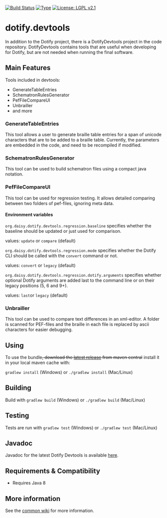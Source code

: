 [![Build Status](https://travis-ci.com/brailleapps/dotify.devtools.svg?branch=master)](https://travis-ci.com/brailleapps/dotify.devtools)
[![Type](https://img.shields.io/badge/type-library_bundle-blue.svg)](https://github.com/brailleapps/wiki/wiki/Types)
[![License: LGPL v2.1](https://img.shields.io/badge/License-LGPL%20v2%2E1%20%28or%20later%29-blue.svg)](https://www.gnu.org/licenses/lgpl-2.1)

# dotify.devtools #

In addition to the Dotify project, there is a DotifyDevtools project in the code repository. DotifyDevtools contains tools that are useful when developing for Dotify, but are not needed when running the final software.

## Main Features ##
Tools included in devtools:
  * GenerateTableEntries
  * SchematronRulesGenerator
  * PefFileCompareUI
  * Unbrailler
  * and more

### GenerateTableEntries ###
This tool allows a user to generate braille table entries for a span of unicode characters that are to be added to a braille table. Currently, the parameters are embedded in the code, and need to be recompiled if modified.

### SchematronRulesGenerator ###
This tool can be used to build schematron files using a compact java notation.

### PefFileCompareUI ###
This tool can be used for regression testing. It allows detailed comparing between two folders of pef-files, ignoring meta data.

#### Environment variables ####
`org.daisy.dotify.devtools.regression.baseline` specifies whether the baseline should be updated or just used for comparison.

values: `update` or `compare` (default)

`org.daisy.dotify.devtools.regression.mode` specifies whether the Dotify CLI should be called with the `convert` command or not.

values: `convert` or `legacy` (default) 

`org.daisy.dotify.devtools.regression.dotify.arguments` specifies whether optional Dotify arguments are added last to the command line or on their legacy positions (5, 6 and 9+). 

values: `last`or `legacy` (default)

### Unbrailler ###
This tool can be used to compare text differences in an xml-editor. A folder is scanned for PEF-files and the braille in each file is replaced by ascii characters for easier debugging.

## Using ##
To use the bundle<strike>, download the [latest release](http://search.maven.org/#search%7Cga%7C1%7Cg%3A%22org.daisy.dotify%22%20AND%20a%3A%22dotify.devtools%22) from maven central</strike> install it in your local maven cache with:

`gradlew install` (Windows) or `./gradlew install` (Mac/Linux)


## Building ##
Build with `gradlew build` (Windows) or `./gradlew build` (Mac/Linux)

## Testing ##
Tests are run with `gradlew test` (Windows) or `./gradlew test` (Mac/Linux)

## Javadoc ##
Javadoc for the latest Dotify Devtools is available [here](http://brailleapps.github.io/dotify.devtools/latest/javadoc/).

## Requirements & Compatibility ##
- Requires Java 8

## More information ##
See the [common wiki](https://github.com/brailleapps/wiki/wiki) for more information.
